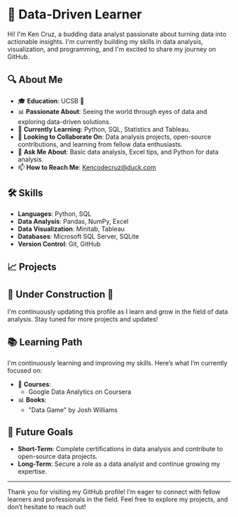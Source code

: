 # 💼 Data-Driven Learner 

Hi! I'm Ken Cruz, a budding data analyst passionate about turning data into actionable insights. I'm currently building my skills in data analysis, visualization, and programming, and I'm excited to share my journey on GitHub.

## 🔍 About Me

- 🎓 **Education**:  UCSB 🌊
- 📊 **Passionate About**: Seeing the world through eyes of data and exploring data-driven solutions.
- 🚀 **Currently Learning**: Python, SQL, Statistics and Tableau.
- 🌱 **Looking to Collaborate On**: Data analysis projects, open-source contributions, and learning from fellow data enthusiasts.
- 💬 **Ask Me About**: Basic data analysis, Excel tips, and Python for data analysis.
- 📫 **How to Reach Me**: Kencodecruz@duck.com

## 🛠️ Skills

- **Languages**: Python, SQL
- **Data Analysis**: Pandas, NumPy, Excel
- **Data Visualization**: Minitab, Tableau
- **Databases**: Microsoft SQL Server, SQLite
- **Version Control**: Git, GitHub

## 📈 Projects

## 🚧 Under Construction 🚧
I'm continuously updating this profile as I learn and grow in the field of data analysis. Stay tuned for more projects and updates!

## 📚 Learning Path

I'm continuously learning and improving my skills. Here’s what I’m currently focused on:

- 📘 **Courses**: 
  - Google Data Analytics on Coursera
- 📊 **Books**: 
  - "Data Game" by Josh Williams
  

## 🌟 Future Goals

- **Short-Term**: Complete certifications in data analysis and contribute to open-source data projects.
- **Long-Term**: Secure a role as a data analyst and continue growing my expertise.

---

Thank you for visiting my GitHub profile! I’m eager to connect with fellow learners and professionals in the field. Feel free to explore my projects, and don’t hesitate to reach out!

